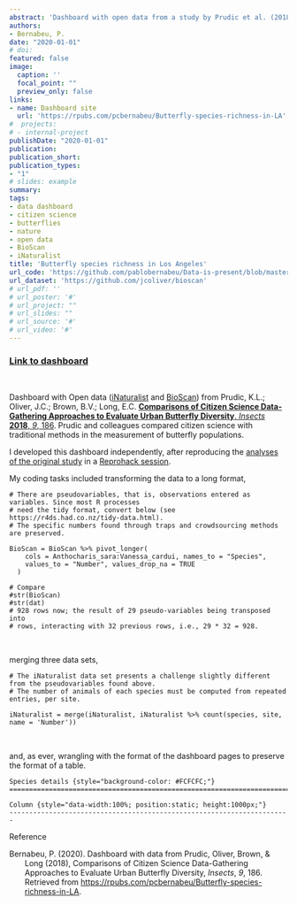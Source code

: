 ```yaml
---
abstract: 'Dashboard with open data from a study by Prudic et al. (2018), that compares citizen science with traditional methods in butterfly sampling. Coding tasks included long-transforming, merging, and as ever, wrangling with a table.'
authors:
- Bernabeu, P.
date: "2020-01-01"
# doi:
featured: false
image:
  caption: ''
  focal_point: ""
  preview_only: false
links:
- name: Dashboard site
  url: 'https://rpubs.com/pcbernabeu/Butterfly-species-richness-in-LA'
#  projects:
# - internal-project
publishDate: "2020-01-01"
publication:
publication_short:
publication_types:
- "1"
# slides: example
summary: 
tags:
- data dashboard
- citizen science
- butterflies
- nature
- open data
- BioScan
- iNaturalist
title: 'Butterfly species richness in Los Angeles'
url_code: 'https://github.com/pablobernabeu/Data-is-present/blob/master/examples-documents-dashboards/Dashboards/Flexdashboard/Butterfly-species-richness-in-LA.Rmd'
url_dataset: 'https://github.com/jcoliver/bioscan'
# url_pdf: ''
# url_poster: '#'
# url_project: ""
# url_slides: ""
# url_source: '#'
# url_video: '#'
---
```



### [Link to dashboard](/dashboards/Butterfly-species-richness-in-LA/d.html)

<br>

Dashboard with Open data</a> (<a href='https://github.com/jcoliver/bioscan/blob/master/data/iNaturalist-clean-reduced.csv' target="_blank">iNaturalist</a> and <a href='https://github.com/jcoliver/bioscan/blob/master/data/BioScanDataComplete.csv' target="_blank">BioScan</a>) from Prudic, K.L.; Oliver, J.C.; Brown, B.V.; Long, E.C. <a href='https://doi.org/10.3390/insects9040186' target="_blank"> **Comparisons of Citizen Science Data-Gathering Approaches to Evaluate Urban Butterfly Diversity**. *Insects* **2018**, *9*, 186</a>. Prudic and colleagues compared citizen science with traditional methods in the measurement of butterfly populations.

I developed this dashboard independently, after reproducing the [analyses of the original study](https://github.com/jcoliver/bioscan) in a [Reprohack session](https://github.com/reprohack/reprohack-hq/blob/master/README.md). 

My coding tasks included transforming the data to a long format,

```
# There are pseudovariables, that is, observations entered as variables. Since most R processes 
# need the tidy format, convert below (see https://r4ds.had.co.nz/tidy-data.html).
# The specific numbers found through traps and crowdsourcing methods are preserved.

BioScan = BioScan %>% pivot_longer(
    cols = Anthocharis_sara:Vanessa_cardui, names_to = "Species",
    values_to = "Number", values_drop_na = TRUE
  )

# Compare
#str(BioScan)
#str(dat)
# 928 rows now; the result of 29 pseudo-variables being transposed into
# rows, interacting with 32 previous rows, i.e., 29 * 32 = 928.

```

<br>

merging three data sets, 

```
# The iNaturalist data set presents a challenge slightly different from the pseudovariables found above.
# The number of animals of each species must be computed from repeated entries, per site.

iNaturalist = merge(iNaturalist, iNaturalist %>% count(species, site, name = 'Number'))

```

<br>

and, as ever, wrangling with the format of the dashboard pages to preserve the format of a table.

```
Species details {style="background-color: #FCFCFC;"}
=======================================================================

Column {style="data-width:100%; position:static; height:1000px;"}
-----------------------------------------------------------------------

```


Reference

<div style = "text-indent:-2em; margin-left:2em;">

Bernabeu, P. (2020). Dashboard with data from Prudic, Oliver, Brown, & Long (2018), Comparisons of Citizen Science Data-Gathering Approaches to Evaluate Urban Butterfly Diversity, *Insects*, *9*, 186. Retrieved from https://rpubs.com/pcbernabeu/Butterfly-species-richness-in-LA.

</div>
